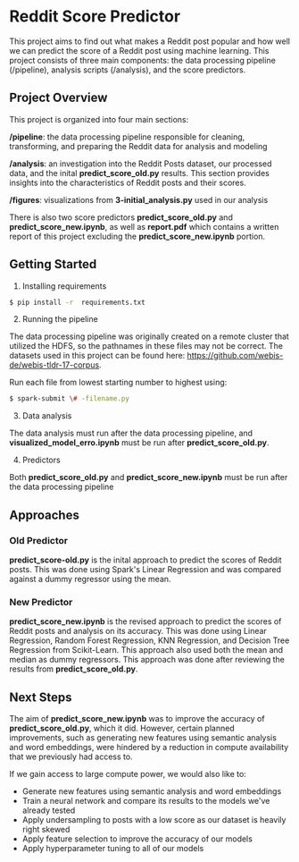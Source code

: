 # Reddit Score Predictor

This project aims to find out what makes a Reddit post popular and how well we can predict the score of a Reddit post using machine learning. This project consists of three main components: the data processing pipeline (/pipeline), analysis scripts (/analysis), and the score predictors.

## Project Overview
This project is organized into four main sections:

**/pipeline**: the data processing pipeline responsible for cleaning, transforming, and preparing the Reddit data for analysis and modeling

**/analysis**: an investigation into the Reddit Posts dataset, our processed data, and the inital **predict_score_old.py** results. This section provides insights into the characteristics of Reddit posts and their scores.

**/figures**: visualizations from **3-initial_analysis.py** used in our analysis

There is also two score predictors **predict_score_old.py** and **predict_score_new.ipynb**, as well as **report.pdf** which contains a written report of this project excluding the **predict_score_new.ipynb** portion.

## Getting Started
1. Installing requirements
```sh
$ pip install -r  requirements.txt
```

2. Running the pipeline

The data processing pipeline was originally created on a remote cluster that utilized the HDFS, so the pathnames in these files may not be correct. The datasets used in this project can be found here: https://github.com/webis-de/webis-tldr-17-corpus.

Run each file from lowest starting number to highest using:
```sh
$ spark-submit \# -filename.py
```

3. Data analysis

The data analysis must run after the data processing pipeline, and **visualized_model_erro.ipynb** must be run after **predict_score_old.py**.

4. Predictors

Both **predict_score_old.py** and **predict_score_new.ipynb** must be run after the data processing pipeline

## Approaches

### Old Predictor
**predict_score-old.py** is the inital approach to predict the scores of Reddit posts. This was done using Spark's Linear Regression and was compared against a dummy regressor using the mean.

### New Predictor
**predict_score_new.ipynb** is the revised approach to predict the scores of Reddit posts and analysis on its accuracy. This was done using Linear Regression, Random Forest Regression, KNN Regression, and Decision Tree Regression from Scikit-Learn. This approach also used both the mean and median as dummy regressors. This approach was done after reviewing the results from **predict_score_old.py**.

## Next Steps
The aim of **predict_score_new.ipynb** was to improve the accuracy of **predict_score_old.py**, which it did. However, certain planned improvements, such as generating new features using semantic analysis and word embeddings, were hindered by a reduction in compute availability that we previously had access to.

If we gain access to large compute power, we would also like to:
- Generate new features using semantic analysis and word embeddings
- Train a neural network and compare its results to the models we've already tested
- Apply undersampling to posts with a low score as our dataset is heavily right skewed
- Apply feature selection to improve the accuracy of our models
- Apply hyperparameter tuning to all of our models